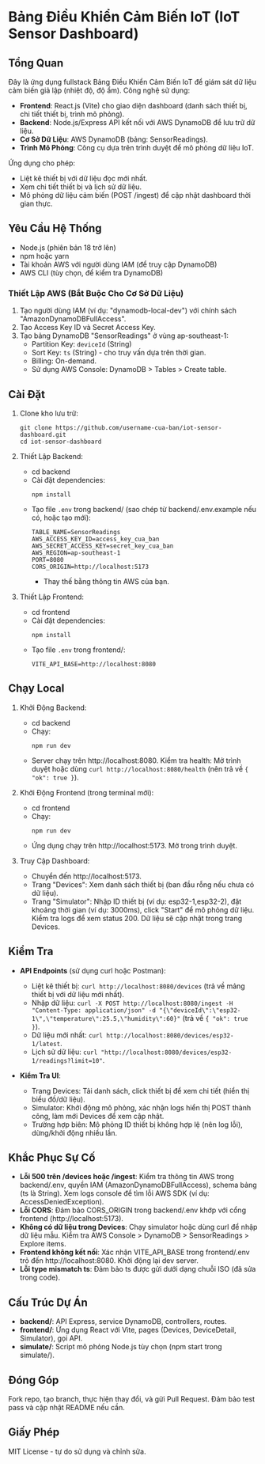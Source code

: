 # Bảng Điều Khiển Cảm Biến IoT (IoT Sensor Dashboard)



## Tổng Quan
Đây là ứng dụng fullstack Bảng Điều Khiển Cảm Biến IoT để giám sát dữ liệu cảm biến giả lập (nhiệt độ, độ ẩm). Công nghệ sử dụng:
- **Frontend**: React.js (Vite) cho giao diện dashboard (danh sách thiết bị, chi tiết thiết bị, trình mô phỏng).
- **Backend**: Node.js/Express API kết nối với AWS DynamoDB để lưu trữ dữ liệu.
- **Cơ Sở Dữ Liệu**: AWS DynamoDB (bảng: SensorReadings).
- **Trình Mô Phỏng**: Công cụ dựa trên trình duyệt để mô phỏng dữ liệu IoT.

Ứng dụng cho phép:
- Liệt kê thiết bị với dữ liệu đọc mới nhất.
- Xem chi tiết thiết bị và lịch sử dữ liệu.
- Mô phỏng dữ liệu cảm biến (POST /ingest) để cập nhật dashboard thời gian thực.

## Yêu Cầu Hệ Thống
- Node.js (phiên bản 18 trở lên)
- npm hoặc yarn
- Tài khoản AWS với người dùng IAM (để truy cập DynamoDB)
- AWS CLI (tùy chọn, để kiểm tra DynamoDB)

### Thiết Lập AWS (Bắt Buộc Cho Cơ Sở Dữ Liệu)
1. Tạo người dùng IAM (ví dụ: "dynamodb-local-dev") với chính sách "AmazonDynamoDBFullAccess".
2. Tạo Access Key ID và Secret Access Key.
3. Tạo bảng DynamoDB "SensorReadings" ở vùng ap-southeast-1:
   - Partition Key: `deviceId` (String)
   - Sort Key: `ts` (String) - cho truy vấn dựa trên thời gian.
   - Billing: On-demand.
   - Sử dụng AWS Console: DynamoDB > Tables > Create table.

## Cài Đặt
1. Clone kho lưu trữ:
   ```
   git clone https://github.com/username-cua-ban/iot-sensor-dashboard.git
   cd iot-sensor-dashboard
   ```

2. Thiết Lập Backend:
   - cd backend
   - Cài đặt dependencies:
     ```
     npm install
     ```
   - Tạo file `.env` trong backend/ (sao chép từ backend/.env.example nếu có, hoặc tạo mới):
     ```
     TABLE_NAME=SensorReadings
     AWS_ACCESS_KEY_ID=access_key_cua_ban
     AWS_SECRET_ACCESS_KEY=secret_key_cua_ban
     AWS_REGION=ap-southeast-1
     PORT=8080
     CORS_ORIGIN=http://localhost:5173
     ```
     - Thay thế bằng thông tin AWS của bạn.

3. Thiết Lập Frontend:
   - cd frontend
   - Cài đặt dependencies:
     ```
     npm install
     ```
   - Tạo file `.env` trong frontend/:
     ```
     VITE_API_BASE=http://localhost:8080
     ```

## Chạy Local
1. Khởi Động Backend:
   - cd backend
   - Chạy:
     ```
     npm run dev
     ```
   - Server chạy trên http://localhost:8080. Kiểm tra health: Mở trình duyệt hoặc dùng `curl http://localhost:8080/health` (nên trả về `{ "ok": true }`).

2. Khởi Động Frontend (trong terminal mới):
   - cd frontend
   - Chạy:
     ```
     npm run dev
     ```
   - Ứng dụng chạy trên http://localhost:5173. Mở trong trình duyệt.

3. Truy Cập Dashboard:
   - Chuyển đến http://localhost:5173.
   - Trang "Devices": Xem danh sách thiết bị (ban đầu rỗng nếu chưa có dữ liệu).
   - Trang "Simulator": Nhập ID thiết bị (ví dụ: esp32-1,esp32-2), đặt khoảng thời gian (ví dụ: 3000ms), click "Start" để mô phỏng dữ liệu. Kiểm tra logs để xem status 200. Dữ liệu sẽ cập nhật trong trang Devices.

## Kiểm Tra
- **API Endpoints** (sử dụng curl hoặc Postman):
  - Liệt kê thiết bị: `curl http://localhost:8080/devices` (trả về mảng thiết bị với dữ liệu mới nhất).
  - Nhập dữ liệu: `curl -X POST http://localhost:8080/ingest -H "Content-Type: application/json" -d "{\"deviceId\":\"esp32-1\",\"temperature\":25.5,\"humidity\":60}"` (trả về `{ "ok": true }`).
  - Dữ liệu mới nhất: `curl http://localhost:8080/devices/esp32-1/latest`.
  - Lịch sử dữ liệu: `curl "http://localhost:8080/devices/esp32-1/readings?limit=10"`.

- **Kiểm Tra UI**:
  - Trang Devices: Tải danh sách, click thiết bị để xem chi tiết (hiển thị biểu đồ/dữ liệu).
  - Simulator: Khởi động mô phỏng, xác nhận logs hiển thị POST thành công, làm mới Devices để xem cập nhật.
  - Trường hợp biên: Mô phỏng ID thiết bị không hợp lệ (nên log lỗi), dừng/khởi động nhiều lần.

## Khắc Phục Sự Cố
- **Lỗi 500 trên /devices hoặc /ingest**: Kiểm tra thông tin AWS trong backend/.env, quyền IAM (AmazonDynamoDBFullAccess), schema bảng (ts là String). Xem logs console để tìm lỗi AWS SDK (ví dụ: AccessDeniedException).
- **Lỗi CORS**: Đảm bảo CORS_ORIGIN trong backend/.env khớp với cổng frontend (http://localhost:5173).
- **Không có dữ liệu trong Devices**: Chạy simulator hoặc dùng curl để nhập dữ liệu mẫu. Kiểm tra AWS Console > DynamoDB > SensorReadings > Explore items.
- **Frontend không kết nối**: Xác nhận VITE_API_BASE trong frontend/.env trỏ đến http://localhost:8080. Khởi động lại dev server.
- **Lỗi type mismatch ts**: Đảm bảo ts được gửi dưới dạng chuỗi ISO (đã sửa trong code).

## Cấu Trúc Dự Án
- **backend/**: API Express, service DynamoDB, controllers, routes.
- **frontend/**: Ứng dụng React với Vite, pages (Devices, DeviceDetail, Simulator), gọi API.
- **simulate/**: Script mô phỏng Node.js tùy chọn (npm start trong simulate/).

## Đóng Góp
Fork repo, tạo branch, thực hiện thay đổi, và gửi Pull Request. Đảm bảo test pass và cập nhật README nếu cần.

## Giấy Phép
MIT License - tự do sử dụng và chỉnh sửa.
